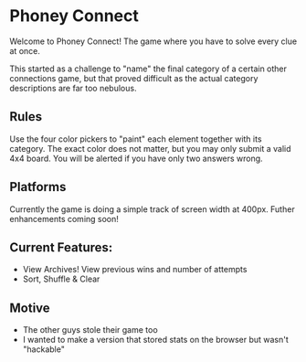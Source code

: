 # Phoney Connect

Welcome to Phoney Connect! The game where you have to solve every clue at once.

This started as a challenge to "name" the final category of a certain other connections game, but that proved difficult as the actual category descriptions are far too nebulous.

## Rules

Use the four color pickers to "paint" each element together with its category. The exact color does not matter, but you may only submit a valid 4x4 board. You will be alerted if you have only two answers wrong.

## Platforms

Currently the game is doing a simple track of screen width at 400px. Futher enhancements coming soon!

## Current Features:

- View Archives! View previous wins and number of attempts
- Sort, Shuffle & Clear

## Motive

- The other guys stole their game too
- I wanted to make a version that stored stats on the browser but wasn't "hackable"